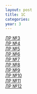 ```yaml
---
layout: post
title: 1C
categories: 
year: 3
---
```


[ЛР №3](https://disk.yandex.ru/d/oUt450PAoxz2gA)\
[ЛР №4](https://disk.yandex.ru/d/xS16jP-17a35yA)\
[ЛР №5](https://disk.yandex.ru/d/RheGlIEeimgWzQ)\
[ЛР №6](https://disk.yandex.ru/d/9Hk0M_PFS7COfg)\
[ЛР №7](https://disk.yandex.ru/d/NQ7it9rp7KgQig)\
[ЛР №8](https://disk.yandex.ru/d/c8eQMshXGe6E2w)\
[ЛР №9](https://disk.yandex.ru/d/Nmw1BVaF1qvFqw)\
[ЛР №10](https://disk.yandex.ru/d/yQHy9mJfgUs0lQ)\
[ЛР №11](https://disk.yandex.ru/d/Xlv1k0Wx7PlFmg)\
[ЛР №12](https://disk.yandex.ru/d/ZQwfGBjXkUjWHg)
